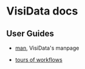 # VisiData docs

## User Guides

* [man](visidata.org/man), VisiData's manpage

* [tours of workflows](visidata.org/tour)
